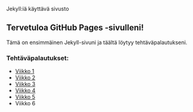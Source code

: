 Jekyll:iä käyttävä sivusto

## Tervetuloa GitHub Pages -sivulleni!
Tämä on ensimmäinen Jekyll-sivuni ja täältä löytyy tehtäväpalautukseni.

### Tehtäväpalautukset:
- [Viikko 1](viikko1.html)
- [Viikko 2](viikko2.md)
- [Viikko 3](viikko3/index.html)
- [Viikko 4](viikko4/index.html)
- [Viikko 5](viikko5.md)
- Viikko 6

